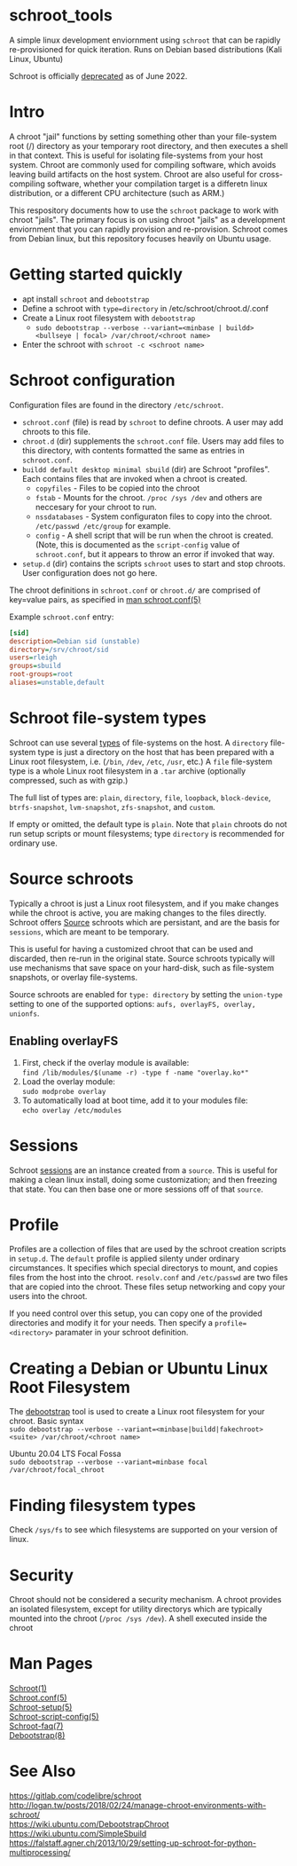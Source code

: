 # schroot_tools
A simple linux development enviornment using `schroot` that can be rapidly re-provisioned for quick iteration. Runs on Debian based distributions (Kali Linux, Ubuntu)  

Schroot is officially [deprecated](https://gitlab.com/codelibre/schroot) as of June 2022.

# Intro
A chroot "jail" functions by setting something other than your file-system root (/) directory as your temporary root directory, and then executes a shell in that context. This is useful for isolating file-systems from your host system. Chroot are commonly used for compiling software, which avoids leaving build artifacts on the host system. Chroot are also useful for cross-compiling software, whether your compilation target is a differetn linux distribution, or a different CPU architecture (such as ARM.)

This respository documents how to use the `schroot` package to work with chroot "jails". The primary focus is on using chroot "jails" as a development enviornment that you can rapidly provision and re-provision. Schroot comes from Debian linux, but this repository focuses heavily on Ubuntu usage.

# Getting started quickly
* apt install `schroot` and `debootstrap`
* Define a schroot with `type=directory` in /etc/schroot/chroot.d/<chroot name>.conf
* Create a Linux root filesystem with `debootstrap`  
  * `sudo debootstrap --verbose --variant=<minbase | buildd> <bullseye | focal> /var/chroot/<chroot name>`  
* Enter the schroot with `schroot -c <schroot name>`  

# Schroot configuration
Configuration files are found in the directory `/etc/schroot`.
* `schroot.conf` (file) is read by `schroot` to define chroots. A user may add chroots to this file.
* `chroot.d` (dir) supplements the `schroot.conf` file. Users may add files to this directory, with contents formatted the same as entries in  `schroot.conf`.
* `buildd default desktop minimal sbuild` (dir) are Schroot "profiles". Each contains files that are invoked when a chroot is created.
  * `copyfiles` - Files to be copied into the chroot
  * `fstab` - Mounts for the chroot. `/proc /sys /dev` and others are neccesary for your chroot to run.
  * `nssdatabases` - System configuraton files to copy into the chroot. `/etc/passwd /etc/group` for example.
  * `config` - A shell script that will be run when the chroot is created. (Note, this is documented as the `script-config` value of `schroot.conf`, but it appears to throw an error if invoked that way.  
* `setup.d` (dir) contains the scripts `schroot` uses to start and stop chroots. User configuration does not go here.

The chroot definitions in `schroot.conf` or `chroot.d/` are comprised of key=value pairs, as specified in [man schroot.conf(5)](https://manpages.debian.org/bullseye/schroot/schroot.conf.5.en.html)

Example `schroot.conf` entry:
```ini
[sid]                             
description=Debian sid (unstable) 
directory=/srv/chroot/sid         
users=rleigh                      
groups=sbuild                     
root-groups=root                  
aliases=unstable,default
```

# Schroot file-system types
Schroot can use several [types](https://manpages.debian.org/bullseye/schroot/schroot.conf.5.en.html#Plain_and_directory_chroots) of file-systems on the host. A `directory` file-system type is just a directory on the host that has been prepared with a Linux root filesystem, i.e. (`/bin`, `/dev`, `/etc`, `/usr`, etc.) A `file` file-system type is a whole Linux root filesystem in a `.tar` archive (optionally compressed, such as with gzip.)

The full list of types are: `plain`, `directory`, `file`, `loopback`, `block-device`, `btrfs-snapshot`, `lvm-snapshot`, `zfs-snapshot`, and `custom`. 

If empty or omitted, the default type is `plain`. Note that `plain` chroots do not run setup scripts or mount filesystems; type `directory` is recommended for ordinary use.

# Source schroots
Typically a chroot is just a Linux root filesystem, and if you make changes while the chroot is active, you are making changes to the files directly. Schroot offers [Source](https://manpages.debian.org/bullseye/schroot/schroot.conf.5.en.html#Plain_and_directory_chroots) schroots which are persistant, and are the basis for `sessions`, which are meant to be temporary.  

This is useful for having a customized chroot that can be used and discarded, then re-run in the original state. Source schroots typically will use mechanisms that save space on your hard-disk, such as file-system snapshots, or overlay file-systems. 

Source schroots are enabled for `type: directory` by setting the `union-type` setting to one of the supported options: `aufs, overlayFS, overlay, unionfs`. 

## Enabling overlayFS
1. First, check if the overlay module is available:  
   `find /lib/modules/$(uname -r) -type f -name "overlay.ko*"`
2. Load the overlay module:  
   `sudo modprobe overlay`
3. To automatically load at boot time, add it to your modules file:  
   `echo overlay /etc/modules`
   
# Sessions
Schroot [sessions](https://manpages.debian.org/bullseye/schroot/schroot.1.en.html#Session_actions) are an instance created from a `source`. This is useful for making a clean linux install, doing some customization; and then freezing that state. You can then base one or more sessions off of that `source`.

# Profile
Profiles are a collection of files that are used by the schroot creation scripts in `setup.d`. The `default` profile is applied silenty under ordinary circumstances. It specifies which special directorys to mount, and copies files from the host into the chroot. `resolv.conf` and `/etc/passwd` are two files that are copied into the chroot. These files setup networking and copy your users into the chroot.

If you need control over this setup, you can copy one of the provided directories and modify it for your needs. Then specify a `profile=<directory>` paramater in your schroot definition.

# Creating a Debian or Ubuntu Linux Root Filesystem
The [debootstrap](https://manpages.debian.org/bullseye/debootstrap/debootstrap.8.en.html) tool is used to create a Linux root filesystem for your chroot.
Basic syntax  
`sudo debootstrap --verbose --variant=<minbase|buildd|fakechroot> <suite> /var/chroot/<chroot name>`

Ubuntu 20.04 LTS Focal Fossa  
`sudo debootstrap --verbose --variant=minbase focal /var/chroot/focal_chroot`

# Finding filesystem types
Check `/sys/fs` to see which filesystems are supported on your version of linux.

# Security
Chroot should not be considered a security mechanism. A chroot provides an isolated filesystem, except for utility directorys which are typically mounted into the chroot (`/proc /sys /dev`). A shell executed inside the chroot   
 
# Man Pages
[Schroot(1)](https://manpages.debian.org/bullseye/schroot/schroot.1.en.html)  
[Schroot.conf(5)](https://manpages.debian.org/bullseye/schroot/schroot.conf.5.en.html)  
[Schroot-setup(5)](https://manpages.debian.org/bullseye/schroot/schroot-setup.5.en.html)  
[Schroot-script-config(5)](https://manpages.debian.org/bullseye/schroot/schroot-script-config.5.en.html)  
[Schroot-faq(7)](https://manpages.debian.org/bullseye/schroot/schroot-faq.7.en.html)  
[Debootstrap(8)](https://manpages.debian.org/bullseye/debootstrap/debootstrap.8.en.html)

# See Also
https://gitlab.com/codelibre/schroot  
http://logan.tw/posts/2018/02/24/manage-chroot-environments-with-schroot/  
https://wiki.ubuntu.com/DebootstrapChroot  
https://wiki.ubuntu.com/SimpleSbuild  
https://falstaff.agner.ch/2013/10/29/setting-up-schroot-for-python-multiprocessing/  
 
